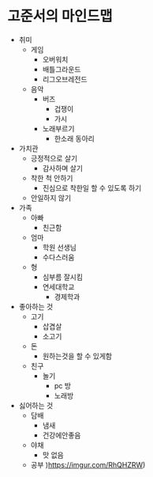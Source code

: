 # 고준서의 마인드맵
* 취미
  * 게임
    * 오버워치
    * 배틀그라운드
    * 리그오브레전드
  * 음악
    * 버즈
      * 겁쟁이
      * 가시
    * 노래부르기
      * 한소래 동아리
* 가치관
  * 긍정적으로 살기
    * 감사하며 살기
  * 착한 척 안하기
    * 진심으로 착한일 할 수 있도록 하기
  * 안일하지 않기
* 가족
  * 아빠
    * 친근함
  * 엄마  
    * 학원 선생님
    * 수다스러움
  * 형
    * 심부름 잘시킴
    * 연세대학교
      * 경제학과
* 좋아하는 것
  * 고기
    * 삽겹살
    * 소고기
  * 돈
    * 원하는것을 할 수 있게함
  * 친구
    * 놀기
      * pc 방
      * 노래방
* 싫어하는 것
  * 담배
    * 냄새
    * 건강에안좋음
  * 야채
    * 맛 없음
  * 공부
)https://imgur.com/RhQHZRW)







